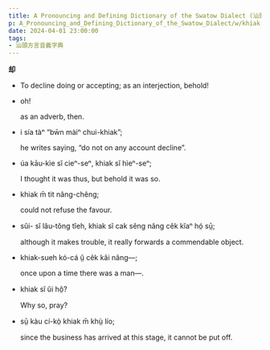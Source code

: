 ```yaml
---
title: A Pronouncing and Defining Dictionary of the Swatow Dialect (汕頭方言音義字典) / khiak
p: A_Pronouncing_and_Defining_Dictionary_of_the_Swatow_Dialect/w/khiak
date: 2024-04-01 23:00:00
tags: 
- 汕頭方言音義字典
---
```



**却**
- To decline doing or accepting; as an interjection, behold!

- oh!

  as an adverb, then.

- i sía tàⁿ “bw̄n màiⁿ chui-khiak”;

  he writes saying, “do not on any account decline”.

- úa kāu-kìe sĭ cieⁿ-seⁿ, khiak sĭ hìeⁿ-seⁿ;

  I thought it was thus, but behold it was so.

- khiak m̄ tit nâng-chêng;

  could not refuse the favour.

- sûi- sĭ lâu-tŏng tîeh, khiak sĭ cak sêng nâng cêk kĭaⁿ hó̤ sṳ̄;

  although it makes trouble, it really forwards a commendable object.

- khiak-sueh kó-cá ṳ̆ cêk kâi nâng—;

  once upon a time there was a man—.

- khiak sĭ ûi hô̤?

  Why so, pray?

- sṳ̄ kàu cí-kò̤ khiak m̄ khṳ̀ lío;

  since the business has arrived at this stage, it cannot be put off.